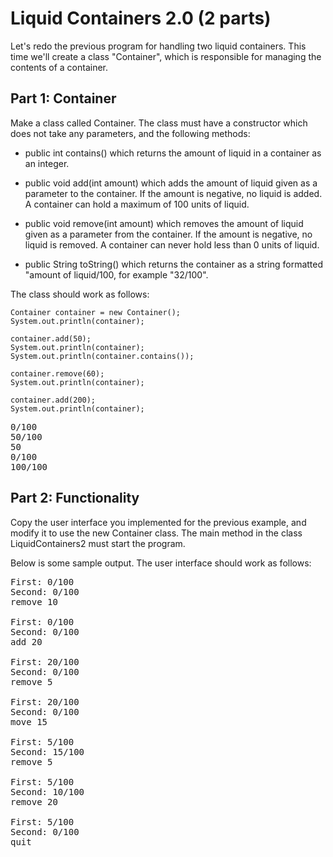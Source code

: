 # Liquid Containers 2.0 (2 parts)
Let's redo the previous program for handling two liquid containers. This time we'll create a class "Container", which is responsible for managing the contents of a container.

## Part 1: Container
Make a class called Container. The class must have a constructor which does not take any parameters, and the following methods:

- public int contains() which returns the amount of liquid in a container as an integer.

- public void add(int amount) which adds the amount of liquid given as a parameter to the container. If the amount is 
negative, no liquid is added. A container can hold a maximum of 100 units of liquid.

- public void remove(int amount) which removes the amount of liquid given as a parameter from the container. If the 
amount is negative, no liquid is removed. A container can never hold less than 0 units of liquid.

- public String toString() which returns the container as a string formatted "amount of liquid/100, for example 
  "32/100".

The class should work as follows:

```
Container container = new Container();
System.out.println(container);

container.add(50);
System.out.println(container);
System.out.println(container.contains());

container.remove(60);
System.out.println(container);

container.add(200);
System.out.println(container);
```

<pre>
0/100
50/100
50
0/100
100/100
</pre>

## Part 2: Functionality
Copy the user interface you implemented for the previous example, and modify it to use the new Container class. The main method in the class LiquidContainers2 must start the program.

Below is some sample output. The user interface should work as follows:

<pre>
First: 0/100
Second: 0/100
remove 10

First: 0/100
Second: 0/100
add 20

First: 20/100
Second: 0/100
remove 5

First: 20/100
Second: 0/100
move 15

First: 5/100
Second: 15/100
remove 5

First: 5/100
Second: 10/100
remove 20

First: 5/100
Second: 0/100
quit
</pre>